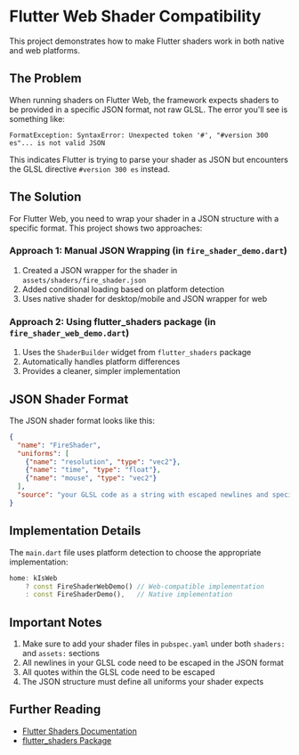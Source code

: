 # Flutter Web Shader Compatibility

This project demonstrates how to make Flutter shaders work in both native and web platforms.

## The Problem

When running shaders on Flutter Web, the framework expects shaders to be provided in a specific JSON format, not raw GLSL. The error you'll see is something like:

```
FormatException: SyntaxError: Unexpected token '#', "#version 300 es"... is not valid JSON
```

This indicates Flutter is trying to parse your shader as JSON but encounters the GLSL directive `#version 300 es` instead.

## The Solution

For Flutter Web, you need to wrap your shader in a JSON structure with a specific format. This project shows two approaches:

### Approach 1: Manual JSON Wrapping (in `fire_shader_demo.dart`)

1. Created a JSON wrapper for the shader in `assets/shaders/fire_shader.json`
2. Added conditional loading based on platform detection
3. Uses native shader for desktop/mobile and JSON wrapper for web

### Approach 2: Using flutter_shaders package (in `fire_shader_web_demo.dart`)

1. Uses the `ShaderBuilder` widget from `flutter_shaders` package
2. Automatically handles platform differences
3. Provides a cleaner, simpler implementation

## JSON Shader Format

The JSON shader format looks like this:

```json
{
  "name": "FireShader",
  "uniforms": [
    {"name": "resolution", "type": "vec2"},
    {"name": "time", "type": "float"},
    {"name": "mouse", "type": "vec2"}
  ],
  "source": "your GLSL code as a string with escaped newlines and special characters"
}
```

## Implementation Details

The `main.dart` file uses platform detection to choose the appropriate implementation:

```dart
home: kIsWeb 
    ? const FireShaderWebDemo() // Web-compatible implementation
    : const FireShaderDemo(),   // Native implementation
```

## Important Notes

1. Make sure to add your shader files in `pubspec.yaml` under both `shaders:` and `assets:` sections
2. All newlines in your GLSL code need to be escaped in the JSON format
3. All quotes within the GLSL code need to be escaped
4. The JSON structure must define all uniforms your shader expects

## Further Reading

- [Flutter Shaders Documentation](https://docs.flutter.dev/ui/design/graphics/fragment-shaders)
- [flutter_shaders Package](https://pub.dev/packages/flutter_shaders) 